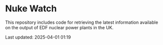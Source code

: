 # Nuke Watch

This repository includes code for retrieving the latest information available on the output of EDF nuclear power plants in the UK.

Last updated: 2025-04-01 01:19